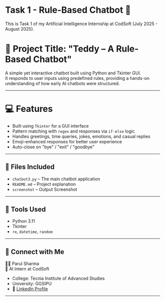 # Task 1 - Rule-Based Chatbot 🤖

This is Task 1 of my Artificial Intelligence Internship at CodSoft (July 2025 - August 2025).

# 🧠 Project Title: "Teddy – A Rule-Based Chatbot"

A simple yet interactive chatbot built using Python and Tkinter GUI.  
It responds to user inputs using predefined rules, providing a hands-on understanding of how early AI chatbots were structured.

---

# 💻 Features
- Built using `Tkinter` for a GUI interface
- Pattern matching with `regex` and responses via `if-else` logic
- Handles greetings, time queries, jokes, emotions, and casual replies
- Emoji-enhanced responses for better user experience
- Auto-close on "bye" / "exit" / "goodbye"

---

## 📂 Files Included
- `chatbot3.py` – The main chatbot application
- `README.md` – Project explanation
- `screenshot` – Output Screenshot 

---

## 🚀 Tools Used
- Python 3.11
- Tkinter
- `re`, `datetime`, `random`

---

## 🔗 Connect with Me
👩‍💻 Parul Sharma  
📍 AI Intern at CodSoft  
- College: Tecnia Institute of Advanced Studies 
- University: GGSIPU
- 🔗 [LinkedIn Profile](https://www.linkedin.com/in/parul-sharma-b8929b281?utm_source=share&utm_campaign=share_via&utm_content=profile&utm_medium=android_app)

---
